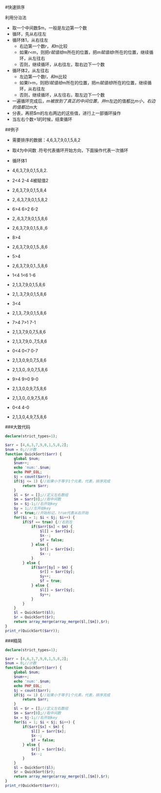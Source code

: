 #快速排序

利用分治法


 - 取一个中间数$m，一般是左边第一个数
 - 循环，先从右往左
 - 循环体1，从右往左
     - 右边第一个数$r，和$m比较
     - 如果$r<$m，则把$r赋值给$m所在的位置，把$m赋值给$r所在的位置，继续循环，从左往右
     - 否则，继续循环，从右往左，取右边下一个数
 - 循环体2，从左往右
     - 左边第一个数$l，和$m比较
     - 如果$l>$m，则把$l赋值给$m所在的位置，把$m赋值给$l所在的位置，继续循环，从右往左
     - 否则，继续循环，从左往右，取左边下一个数
 - 一遍循环完成后，$m被放到了真正的中间位置，并$m左边的值都比$m小，右边的值都比$m大
 - 分表，再把$m的左右两边的这些值，进行上一部循环操作
 - 当左右个数=1的时候，结束循环

##例子

 - 需要排序的数据：4,6,3,7,9,0,1,5,8,2
 - 取4为中间数 .符号代表循环开始方向，下面操作代表一次循环
 - 循环体1
 - 4,6,3,7,9,0,1,5,8,2.
 - 2<4 2-4 4被赋值2
 - 2,6,3,7,9,0,1,5,8,4 
 
 - 2,.6,3,7,9,0,1,5,8,2
 - 6>4 6>2 6-2
 - 2,.6,3,7,9,0,1,5,8,6
 
 - 2,6,3,7,9,0,1,5,8.,6
 - 8>4
 - 2,6,3,7,9,0,1,5.,8,6
 - 5>4
 - 2,6,3,7,9,0,1.,5,8,6
 - 1<4 1<6 1-6
 - 2,1,3,7,9,0,1,5,8,6
 
 - 2,1,.3,7,9,0,1,5,8,6
 - 3<4
 - 2,1,3,.7,9,0,1,5,8,6
 - 7>4 7>1 7-1
 - 2,1,3,7,9,0,7,5,8,6
 
 - 2,1,3,7,9,0.,7,5,8,6
 - 0<4 0<7 0-7
 - 2,1,3,0,9,0,7,5,8,6
 
 - 2,1,3,0,.9,0,7,5,8,6
 - 9>4 9>0 9-0
 - 2,1,3,0,0,9,7,5,8,6
 
 - 2,1,3,0,.0,9,7,5,8,6
 - 0<4 4-0
 - 2,1,3,0,4,9,7,5,8,6

###大致代码

```php
declare(strict_types=1);

$arr = [4,6,3,7,9,0,1,5,8,2];
$num = 0;//计数
function QuickSort($arr) {
    global $num;
    $num++;
    echo 'num:'.$num;
    echo PHP_EOL;
    $j = count($arr);
    if($j <= 1) {//如果小于等于1个元素，代表，排序完成
        return $arr;
    }
    $l = $r = [];//定义左右数组
    $m = $arr[0];//取中间数
    $x = $j-1;//右开始key
    $y = 1;//左开始key
    $f = true;//开始标记，true代表从右开始
    for($i = 1; $i < $j; $i++) {
        if($f == true) {//右到左
            if($arr[$x] < $m) {
                $l[] = $arr[$x];
                $x--;
                $f = false;
            } else {
                $r[] = $arr[$x];
                $x--;
            }
        } else {
            if($arr[$y] > $m) {
                $r[] = $arr[$y];
                $y++;
                $f = true;
            } else {
                $l[] = $arr[$y];
                $y++;
            }
        }
    }
    $l = QuickSort($l);
    $r = QuickSort($r);
    return array_merge(array_merge($l,[$m]),$r);
}
print_r(QuickSort($arr));
```

###精简

```php
declare(strict_types=1);

$arr = [4,6,3,7,9,0,1,5,8,2];
$num = 0;//计数
function QuickSort($arr) {
    global $num;
    $num++;
    echo 'num:'.$num;
    echo PHP_EOL;
    $j = count($arr);
    if($j <= 1) {//如果小于等于1个元素，代表，排序完成
        return $arr;
    }
    $l = $r = [];//定义左右数组
    $m = $arr[0];//取中间数
    $x = $j-1;//右开始key
    for($i = 1; $i < $j; $i++) {
        if($arr[$x] < $m) {
            $l[] = $arr[$x];
            $x--;
            $f = false;
        } else {
            $r[] = $arr[$x];
            $x--;
        }
    }
    $l = QuickSort($l);
    $r = QuickSort($r);
    return array_merge(array_merge($l,[$m]),$r);
}
print_r(QuickSort($arr));
```